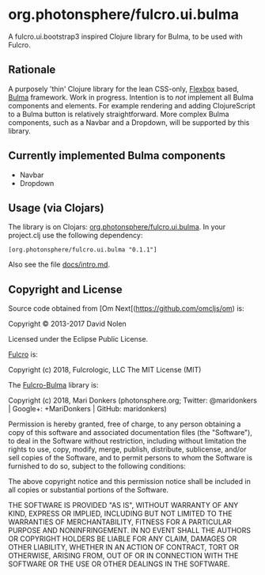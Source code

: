 # org.photonsphere/fulcro.ui.bulma

A fulcro.ui.bootstrap3 inspired Clojure library for Bulma, to be used with Fulcro.

## Rationale

A purposely 'thin' Clojure library for the lean CSS-only, [Flexbox](https://en.wikipedia.org/wiki/CSS_Flex_Box_Layout) based, [Bulma](https://github.com/jgthms/bulma) framework. Work in progress. Intention is to *not* implement all Bulma components and elements. For example rendering and adding ClojureScript to a Bulma button is relatively straightforward. More complex Bulma components, such as a Navbar and a Dropdown, will be supported by this library.

## Currently implemented Bulma components

* Navbar
* Dropdown

## Usage (via Clojars)

The library is on Clojars: [org.photonsphere/fulcro.ui.bulma](https://clojars.org/org.photonsphere/fulcro.ui.bulma). In your project.clj use the following dependency:

`[org.photonsphere/fulcro.ui.bulma "0.1.1"]`

Also see the file [docs/intro.md](https://github.com/maridonkers/fulcro-bulma/blob/master/docs/intro.md).

## Copyright and License

Source code obtained from [Om Next[(https://github.com/omcljs/om) is:

Copyright © 2013-2017 David Nolen

Licensed under the Eclipse Public License.

[Fulcro](https://github.com/fulcrologic/fulcro) is:

Copyright (c) 2018, Fulcrologic, LLC
The MIT License (MIT)

The [Fulcro-Bulma](https://github.com/maridonkers/fulcro-bulma) library is:

Copyright (c) 2018, Mari Donkers (photonsphere.org; Twitter: @maridonkers | Google+: +MariDonkers | GitHub: maridonkers)

Permission is hereby granted, free of charge, to any person obtaining a copy of this software and associated
documentation files (the "Software"), to deal in the Software without restriction, including without limitation the
rights to use, copy, modify, merge, publish, distribute, sublicense, and/or sell copies of the Software, and to permit persons to whom the Software is furnished to do so, subject to the following conditions:

The above copyright notice and this permission notice shall be included in all copies or substantial portions of the
Software.

THE SOFTWARE IS PROVIDED "AS IS", WITHOUT WARRANTY OF ANY KIND, EXPRESS OR IMPLIED, INCLUDING BUT NOT LIMITED TO THE
WARRANTIES OF MERCHANTABILITY, FITNESS FOR A PARTICULAR PURPOSE AND NONINFRINGEMENT. IN NO EVENT SHALL THE AUTHORS OR COPYRIGHT HOLDERS BE LIABLE FOR ANY CLAIM, DAMAGES OR OTHER LIABILITY, WHETHER IN AN ACTION OF CONTRACT, TORT OR
OTHERWISE, ARISING FROM, OUT OF OR IN CONNECTION WITH THE SOFTWARE OR THE USE OR OTHER DEALINGS IN THE SOFTWARE.
